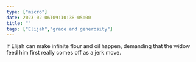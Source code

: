 ```yaml
---
type: ["micro"]
date: 2023-02-06T09:10:38-05:00
title: ""
tags: ["Elijah","grace and generosity"]
---
```

If Elijah can make infinite flour and oil happen, demanding that the widow feed him first really comes off as a jerk move.
